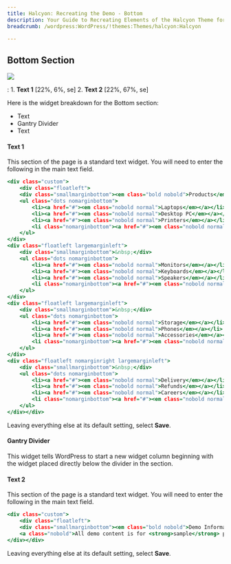 ```yaml
---
title: Halcyon: Recreating the Demo - Bottom
description: Your Guide to Recreating Elements of the Halcyon Theme for WordPress
breadcrumb: /wordpress:WordPress/!themes:Themes/halcyon:Halcyon

---
```


Bottom Section
-----

![][demo1]

:   1. **Text 1** [22%, 6%, se]
    2. **Text 2** [22%, 67%, se]

Here is the widget breakdown for the Bottom section:

* Text
* Gantry Divider
* Text

#### Text 1

This section of the page is a standard text widget. You will need to enter the following in the main text field.

~~~ .html
<div class="custom">
    <div class="floatleft">
    <div class="smallmarginbottom"><em class="bold nobold">Products</em></div>
    <ul class="dots nomarginbottom">
        <li><a href="#"><em class="nobold normal">Laptops</em></a></li>
        <li><a href="#"><em class="nobold normal">Desktop PC</em></a></li>
        <li><a href="#"><em class="nobold normal">Printers</em></a></li>
        <li class="nomarginbottom"><a href="#"><em class="nobold normal">Tablets</em></a></li>
    </ul>
</div>
<div class="floatleft largemarginleft">
    <div class="smallmarginbottom">&nbsp;</div>
    <ul class="dots nomarginbottom">
        <li><a href="#"><em class="nobold normal">Monitors</em></a></li>
        <li><a href="#"><em class="nobold normal">Keyboards</em></a></li>
        <li><a href="#"><em class="nobold normal">Speakers</em></a></li>
        <li class="nomarginbottom"><a href="#"><em class="nobold normal">Cameras</em></a></li>
    </ul>
</div>
<div class="floatleft largemarginleft">
    <div class="smallmarginbottom">&nbsp;</div>
    <ul class="dots nomarginbottom">
        <li><a href="#"><em class="nobold normal">Storage</em></a></li>
        <li><a href="#"><em class="nobold normal">Phones</em></a></li>
        <li><a href="#"><em class="nobold normal">Accessories</em></a></li>
        <li class="nomarginbottom"><a href="#"><em class="nobold normal">Seasonal</em></a></li>
    </ul>
</div>
<div class="floatleft nomarginright largemarginleft">
    <div class="smallmarginbottom">&nbsp;</div>
    <ul class="dots nomarginbottom">
        <li><a href="#"><em class="nobold normal">Delivery</em></a></li>
        <li><a href="#"><em class="nobold normal">Refunds</em></a></li>
        <li><a href="#"><em class="nobold normal">Careers</em></a></li>
        <li class="nomarginbottom"><a href="#"><em class="nobold normal">Sitemap</em></a></li>
    </ul>
</div></div>
~~~

Leaving everything else at its default setting, select **Save**.

#### Gantry Divider

This widget tells WordPress to start a new widget column beginning with the widget placed directly below the divider in the section.

#### Text 2

This section of the page is a standard text widget. You will need to enter the following in the main text field.

~~~ .html
<div class="custom">
    <div class="floatleft">
    <div class="smallmarginbottom"><em class="bold nobold">Demo Information</em></div>
    <a class="nobold">All demo content is for <strong>sample</strong> purposes only, intended to represent a live site. All images are the copyright of their respective owners. Please download the <strong>RocketLauncher</strong> pack to install a copy of the demo.</a>
</div></div>
~~~

Leaving everything else at its default setting, select **Save**.

[demo1]: assets/demo_10.jpeg
